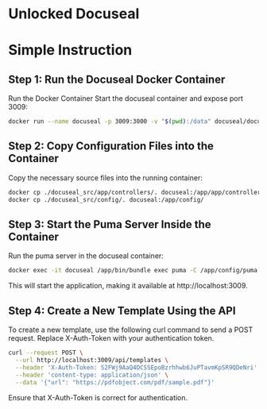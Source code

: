 # Unlocked Docuseal

# Simple Instruction 
## Step 1: Run the Docuseal Docker Container
Run the Docker Container
Start the docuseal container and expose port 3009:
```bash
docker run --name docuseal -p 3009:3000 -v "$(pwd):/data" docuseal/docuseal
```

## Step 2: Copy Configuration Files into the Container
Copy the necessary source files into the running container:
```bash
docker cp ./docuseal_src/app/controllers/. docuseal:/app/app/controllers/
docker cp ./docuseal_src/config/. docuseal:/app/config/
```

## Step 3: Start the Puma Server Inside the Container
Run the puma server in the docuseal container:
```bash
docker exec -it docuseal /app/bin/bundle exec puma -C /app/config/puma.rb --dir /app
```
This will start the application, making it available at http://localhost:3009.

## Step 4: Create a New Template Using the API
To create a new template, use the following curl command to send a POST request. Replace X-Auth-Token with your authentication token.

```bash
curl --request POST \
  --url http://localhost:3009/api/templates \
  --header 'X-Auth-Token: S2FWj9AaQ4DCSSEpoBzrhhwb6JuPTavmKpSR9QDeNri' \
  --header 'content-type: application/json' \
  --data '{"url": "https://pdfobject.com/pdf/sample.pdf"}'
```
Ensure that X-Auth-Token is correct for authentication. 